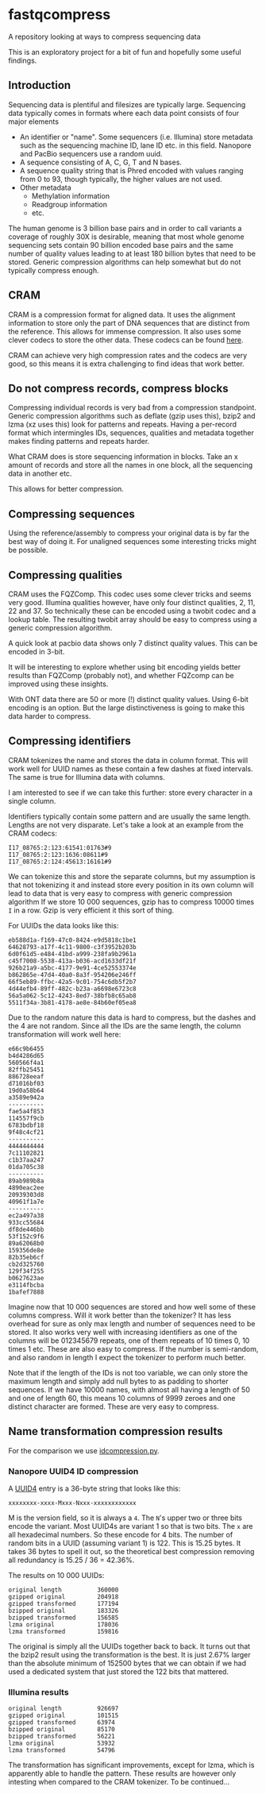 # fastqcompress
A repository looking at ways to compress sequencing data

This is an exploratory project for a bit of fun and hopefully some useful
findings. 

## Introduction

Sequencing data is plentiful and filesizes are typically large. Sequencing
data typically comes in formats where each data point consists of four major 
elements
- An identifier or "name". Some sequencers (i.e. Illumina) store metadata
  such as the sequencing machine ID, lane ID etc. in this field. Nanopore
  and PacBio sequencers use a random uuid.
- A sequence consisting of A, C, G, T and N bases.
- A sequence quality string that is Phred encoded with values ranging from
  0 to 93, though typically, the higher values are not used.
- Other metadata
  - Methylation information
  - Readgroup information
  - etc.

The human genome is 3 billion base pairs and in order to call variants a 
coverage of roughly 30X is desirable, meaning that most whole genome sequencing
sets contain 90 billion encoded base pairs and the same number of quality 
values leading to at least 180 billion bytes that need to be stored.
Generic compression algorithms can help somewhat but do not typically 
compress enough.

## CRAM

CRAM is a compression format for aligned data. It uses the alignment 
information to store only the part of DNA sequences that are distinct from
the reference. This allows for immense compression. It also uses some clever
codecs to store the other data. These codecs can be found 
[here](https://samtools.github.io/hts-specs/CRAMcodecs.pdf).

CRAM can achieve very high compression rates and the codecs are very good, so
this means it is extra challenging to find ideas that work better. 

## Do not compress records, compress blocks

Compressing individual records is very bad from a compression standpoint. 
Generic compression algorithms such as deflate (gzip uses this), bzip2 and lzma 
(xz uses this) look for patterns and repeats. Having a per-record format
which intermingles IDs, sequences, qualities and metadata together makes
finding patterns and repeats harder.

What CRAM does is store sequencing information in blocks. Take an x amount
of records and store all the names in one block, all the sequencing data in
another etc. 

This allows for better compression.

## Compressing sequences
Using the reference/assembly to compress your original data is by far the 
best way of doing it. For unaligned sequences some interesting tricks might
be possible.

## Compressing qualities
CRAM uses the FQZComp. This codec uses some clever tricks and seems very good. 
Illumina qualities however, have only four distinct qualities, 2, 11, 22 and 37.
So technically these can be encoded using a twobit codec and a lookup table. 
The resulting twobit array should be easy to compress using a generic 
compression algorithm.

A quick look at pacbio data shows only 7 distinct quality values. This can 
be encoded in 3-bit. 

It will be interesting to explore whether using bit encoding yields better 
results than FQZComp (probably not), and whether FQZcomp can be improved using
these insights.

With ONT data there are 50 or more (!) distinct quality values. Using 6-bit 
encoding is an option. But the large distinctiveness is going to make this
data harder to compress.

## Compressing identifiers
CRAM tokenizes the name and stores the data in column format. This will 
work well for UUID names as these contain a few dashes at fixed intervals. 
The same is true for Illumina data with columns.

I am interested to see if we can take this further: store every character
in a single column. 

Identifiers typically contain some pattern and are usually the same length. 
Lengths are not very disparate. Let's take a look at an example from the
CRAM codecs:

```
I17_08765:2:123:61541:01763#9
I17_08765:2:123:1636:08611#9
I17_08765:2:124:45613:16161#9
```
We can tokenize this and store the separate columns, but my assumption is that
not tokenizing it and instead store every position in its own column will lead
to data that is very easy to compress with generic compression algorithm
If we store 10 000 sequences, gzip has to compress 10000 times `I` in a row.
Gzip is very efficient it this sort of thing.

For UUIDs the data looks like this:
``` 
eb588d1a-f169-47c0-8424-e9d5818c1be1
64628793-a17f-4c11-9800-c3f3952b203b
6d0f61d5-e484-41bd-a999-238fa9b2961a
c45f7008-5538-413a-b036-acd1633df21f
926b21a9-a5bc-4177-9e91-4ce52553374e
b862865e-47d4-40a0-8a3f-954206e246ff
66f5eb89-ffbc-42a5-9c01-754c6db5f2b7
4d44efb4-89ff-482c-b23a-a6698e6723c8
56a5a062-5c12-4243-8ed7-38bfb8c65ab8
5511f34a-3b81-4178-ae8e-84b60ef05ea8
```
Due to the random nature this data is hard to compress, but the dashes and the
4 are not random. Since all the IDs are the same length, the column 
transformation will work well here:

```
e66c9b6455
b4d4286d65
560566f4a1
82ffb25451
886728eeaf
d71016bf03
19d0a58b64
a3589e942a
----------
fae5a4f853
114557f9cb
6783bdbf18
9f48c4cf21
----------
4444444444
7c11102821
c1b37aa247
01da705c38
----------
89ab989b8a
4890eac2ee
20939303d8
40961f1a7e
----------
ec2a497a38
933cc55684
df8de446bb
53f152c9f6
89a62068b0
159356de8e
82b35eb6cf
cb2d325760
129f34f255
b0627623ae
e3114fbcba
1bafef7888
```
Imagine now that 10 000 sequences are stored and how well some of these
columns compress.
Will it work better than the tokenizer? It has less overhead for sure as
only max length and number of sequences need to be stored. It also works
very well with increasing identifiers as one of the columns will be 012345679
repeats, one of them repeats of 10 times 0, 10 times 1 etc. These are also
easy to compress. If the number is semi-random, and also random in length
I expect the tokenizer to perform much better.

Note that if the length of the IDs is not too variable, we can only store
the maximum length and simply add null bytes to as padding to shorter sequences.
If we have 10000 names, with almost all having a length of 50 and one of 
length 60, this means 10 columns of 9999 zeroes and one distinct character 
are formed. These are very easy to compress.

## Name transformation compression results

For the comparison we use [idcompression.py](./idcompression.py). 

### Nanopore UUID4 ID compression

A [UUID4](https://en.wikipedia.org/wiki/Universally_unique_identifier#Version_4_(random)) 
entry is a 36-byte string that looks like this:

``` 
xxxxxxxx-xxxx-Mxxx-Nxxx-xxxxxxxxxxxx
```
M is the version field, so it is always a `4`. The `N`'s upper two or three bits
encode the variant. Most UUID4s are variant 1 so that is two bits. 
The `x` are all hexadecimal numbers. So these encode for 4 bits.
The number of random bits in a UUID (assuming variant 1) is 122. This is
15.25 bytes. It takes 36 bytes to spell it out, so the theoretical best
compression removing all redundancy is 15.25 / 36 = 42.36%.

The results on 10 000 UUIDs:
``` 
original length          360000
gzipped original         204918
gzipped transformed      177194
bzipped original         183326
bzipped transformed      156585
lzma original            178036
lzma transformed         159816
```
The original is simply all the UUIDs together back to back. It turns out 
that the bzip2 result using the transformation is the best. It is just 2.67%
larger than the absolute minimum of 152500 bytes that we can obtain if we had
used a dedicated system that just stored the 122 bits that mattered.

### Illumina results

``` 
original length          926697
gzipped original         101515
gzipped transformed      63974
bzipped original         85170
bzipped transformed      56221
lzma original            53932
lzma transformed         54796
```
The transformation has significant improvements, except for lzma, which is 
apparently able to handle the pattern. These results are however only intesting
when compared to the CRAM tokenizer. To be continued...
